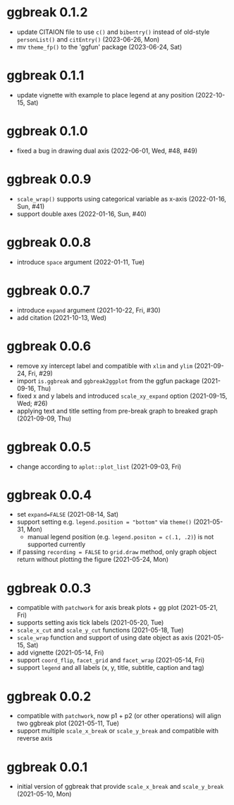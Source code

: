 
# ggbreak 0.1.2

+ update CITAION file to use `c()` and `bibentry()` instead of old-style `personList()` and `citEntry()` (2023-06-26, Mon) 
+ mv `theme_fp()` to the 'ggfun' package (2023-06-24, Sat)

# ggbreak 0.1.1

+ update vignette with example to place legend at any position (2022-10-15, Sat)

# ggbreak 0.1.0

+ fixed a bug in drawing dual axis (2022-06-01, Wed, #48, #49)

# ggbreak 0.0.9

+ `scale_wrap()` supports using categorical variable as x-axis (2022-01-16, Sun, #41)
+ support double axes (2022-01-16, Sun, #40)

# ggbreak 0.0.8

+ introduce `space` argument (2022-01-11, Tue)

# ggbreak 0.0.7

+ introduce `expand` argument (2021-10-22, Fri, #30)
+ add citation (2021-10-13, Wed)

# ggbreak 0.0.6

+ remove xy intercept label and compatible with `xlim` and `ylim` (2021-09-24, Fri, #29)
+ import `is.ggbreak` and `ggbreak2ggplot` from the ggfun package (2021-09-16, Thu)
+ fixed x and y labels and introduced `scale_xy_expand` option (2021-09-15, Wed; #26)
+ applying text and title setting from pre-break graph to breaked graph (2021-09-09, Thu)

# ggbreak 0.0.5

+ change according to `aplot::plot_list` (2021-09-03, Fri)

# ggbreak 0.0.4

+ set `expand=FALSE` (2021-08-14, Sat) 
+ support setting e.g. `legend.position = "bottom"` via `theme()` (2021-05-31, Mon)
    - manual legend position (e.g. `legend.positon = c(.1, .2)`) is not supported currently
+ if passing `recording = FALSE` to `grid.draw` method, only graph object return without plotting the figure (2021-05-24, Mon)
 
# ggbreak 0.0.3

+ compatible with `patchwork` for axis break plots + gg plot (2021-05-21, Fri)
+ supports setting axis tick labels (2021-05-20, Tue)
+ `scale_x_cut` and `scale_y_cut` functions (2021-05-18, Tue)
+ `scale_wrap` function and support of using date object as axis (2021-05-15, Sat)
+ add vignette (2021-05-14, Fri)
+ support `coord_flip`, `facet_grid` and `facet_wrap` (2021-05-14, Fri)
+ support `legend` and all labels (x, y, title, subtitle, caption and tag)

# ggbreak 0.0.2

+ compatible with `patchwork`, now p1 + p2 (or other operations) will align two ggbreak plot (2021-05-11, Tue)  
+ support multiple `scale_x_break` or `scale_y_break` and compatible with reverse axis 

# ggbreak 0.0.1

+ initial version of ggbreak that provide `scale_x_break` and `scale_y_break` (2021-05-10, Mon)

